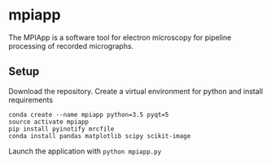 # mpiapp

The MPIApp is a software tool for electron microscopy for pipeline processing of recorded micrographs.

## Setup
Download the repository.
Create a virtual environment for python and install requirements
```
conda create --name mpiapp python=3.5 pyqt=5
source activate mpiapp
pip install pyinotify mrcfile
conda install pandas matplotlib scipy scikit-image
```
Launch the application with `python mpiapp.py`
